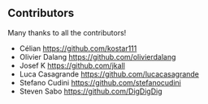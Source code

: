 Contributors
------------

Many thanks to all the contributors!

* Célian https://github.com/kostar111
* Olivier Dalang https://github.com/olivierdalang
* Josef K https://github.com/jkall
* Luca Casagrande https://github.com/lucacasagrande
* Stefano Cudini https://github.com/stefanocudini
* Steven Sabo https://github.com/DigDigDig
